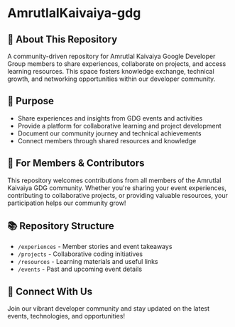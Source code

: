 # AmrutlalKaivaiya-gdg

## 🌟 About This Repository

A community-driven repository for Amrutlal Kaivaiya Google Developer Group members to share experiences, collaborate on projects, and access learning resources. This space fosters knowledge exchange, technical growth, and networking opportunities within our developer community.

## 🚀 Purpose

- Share experiences and insights from GDG events and activities
- Provide a platform for collaborative learning and project development
- Document our community journey and technical achievements
- Connect members through shared resources and knowledge

## 👥 For Members & Contributors

This repository welcomes contributions from all members of the Amrutlal Kaivaiya GDG community. Whether you're sharing your event experiences, contributing to collaborative projects, or providing valuable resources, your participation helps our community grow!

## 📚 Repository Structure

- `/experiences` - Member stories and event takeaways
- `/projects` - Collaborative coding initiatives
- `/resources` - Learning materials and useful links
- `/events` - Past and upcoming event details

## 🔗 Connect With Us

Join our vibrant developer community and stay updated on the latest events, technologies, and opportunities!